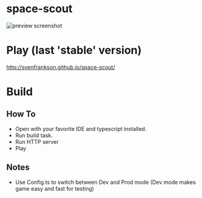 # space-scout

![preview screenshot](http://svenfrankson.github.io/wiki/img/space-scout/screenshot-2.png)

# Play (last 'stable' version)

http://svenfrankson.github.io/space-scout/

# Build

## How To

* Open with your favorite IDE and typescript installed.
* Run build task.
* Run HTTP server
* Play

## Notes

* Use Config.ts to switch between Dev and Prod mode (Dev mode makes game easy and fast for testing)
